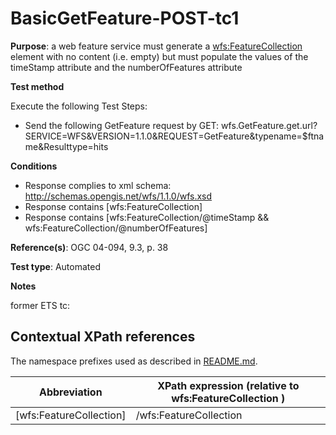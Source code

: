 # BasicGetFeature-POST-tc1

**Purpose**: a web feature service must generate a <wfs:FeatureCollection> element with no content (i.e. empty) but must populate the values of the timeStamp attribute and the numberOfFeatures attribute 

**Test method**

Execute the following Test Steps:

* Send the following GetFeature request by GET: wfs.GetFeature.get.url?SERVICE=WFS&VERSION=1.1.0&REQUEST=GetFeature&typename=$ftname&Resulttype=hits

**Conditions**

* Response complies to xml schema: http://schemas.opengis.net/wfs/1.1.0/wfs.xsd
* Response contains [wfs:FeatureCollection]
* Response contains [wfs:FeatureCollection/@timeStamp && wfs:FeatureCollection/@numberOfFeatures]



**Reference(s)**: OGC 04-094, 9.3, p. 38 

**Test type**: Automated

**Notes**

former ETS tc: 


## Contextual XPath references

The namespace prefixes used as described in [README.md](./README.md#namespaces).

Abbreviation                                   |  XPath expression (relative to wfs:FeatureCollection )
-----------------------------------------------| -------------------------------------------------------------------------
 [wfs:FeatureCollection] | /wfs:FeatureCollection

